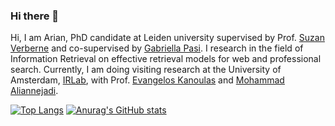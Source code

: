 ### Hi there 👋


Hi, I am Arian, PhD candidate at Leiden university supervised by Prof. [Suzan Verberne](https://scholar.google.com/citations?hl=en&user=-IHDKA0AAAAJ&view_op=list_works&sortby=pubdate) and co-supervised by [Gabriella Pasi](https://scholar.google.it/citations?view_op=list_works&hl=en&hl=en&user=5KWMh6wAAAAJ&sortby=pubdate). I research in the field of Information Retrieval on effective retrieval models for web and professional search. Currently, I am doing visiting research at the University of Amsterdam, [IRLab](https://irlab.science.uva.nl/), with Prof. [Evangelos Kanoulas](https://scholar.google.com/citations?hl=en&user=0HybxV4AAAAJ&view_op=list_works&sortby=pubdate) and [Mohammad Aliannejadi](https://scholar.google.com/citations?user=yiZk6coAAAAJ&hl=en&oi=ao).


[![Top Langs](https://github-readme-stats.vercel.app/api/top-langs/?username=arian-askari)](https://github.com/anuraghazra/github-readme-stats)
[![Anurag's GitHub stats](https://github-readme-stats.vercel.app/api?username=arian-askari&show_icons=true&line_height=40)](https://github.com/anuraghazra/github-readme-stats)
